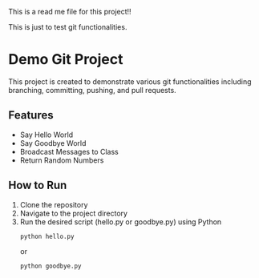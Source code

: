 This is a read me file for this project!! 

This is just to test git functionalities.



# Demo Git Project
This project is created to demonstrate various git functionalities including branching, committing, pushing, and pull requests.

## Features
- Say Hello World
- Say Goodbye World
- Broadcast Messages to Class
- Return Random Numbers

## How to Run

1. Clone the repository
2. Navigate to the project directory
3. Run the desired script (hello.py or goodbye.py) using Python
    ```bash
    python hello.py
    ```
    or
    ```bash
    python goodbye.py

    ```

